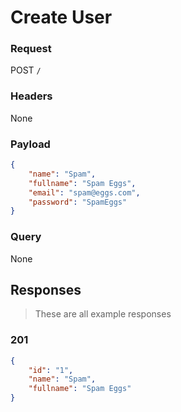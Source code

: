 # Create User

### Request
POST `/`

### Headers
None

### Payload
```json
{
	"name": "Spam",
	"fullname": "Spam Eggs",
	"email": "spam@eggs.com",
	"password": "SpamEggs"
}
```

### Query
None

## Responses
> These are all example responses

### 201
```json
{
    "id": "1",
    "name": "Spam",
    "fullname": "Spam Eggs"
}
```
